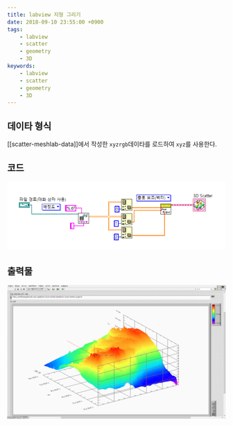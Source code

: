 ```yaml
---
title: labview 지형 그리기
date: 2018-09-10 23:55:00 +0900
tags:
    - labview
    - scatter
    - geometry
    - 3D
keywords:
    - labview
    - scatter
    - geometry
    - 3D
---
```


## 데이타 형식

[[scatter-meshlab-data]]에서 작성한 `xyzrgb`데이타를 로드하여 `xyz`를 사용한다.

## 코드

![scatter-labview-code](../img/scatter-labview-code.png)

## 출력물

![scatter-labview](../img/scatter-labview.png)




